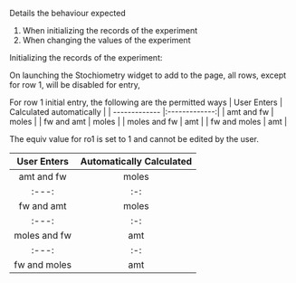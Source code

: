 Details the behaviour expected 
1. When initializing the records of the experiment
2. When changing the values of the experiment

Initializing the records of the experiment:

On launching the Stochiometry widget to add to the page, all rows, except for row 1,
will be disabled for entry,

For row 1 initial entry, the following are the permitted ways
| User Enters   | Calculated automatically |
| ------------- |:-------------:|
| amt and fw    | moles         |
| fw and amt    | moles         |
| moles and fw  | amt           |
| fw and moles  | amt           |

The equiv value for ro1 is set to 1 and cannot be edited by the user.

| User Enters | Automatically Calculated |
| :---:       | :-:                      |
| amt and fw | moles |
| :---:   | :-: |
| fw and amt | moles  |
| :---:   | :-: |
| moles and fw | amt |
| :---:   | :-: |
| fw and moles | amt |
